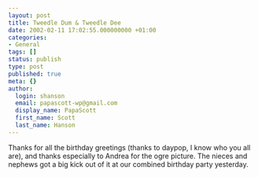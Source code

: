 ```yaml
---
layout: post
title: Tweedle Dum & Tweedle Dee
date: 2002-02-11 17:02:55.000000000 +01:00
categories:
- General
tags: []
status: publish
type: post
published: true
meta: {}
author:
  login: shanson
  email: papascott-wp@gmail.com
  display_name: PapaScott
  first_name: Scott
  last_name: Hanson
---
```

<p>Thanks for all the birthday greetings (thanks to daypop, I know who you all are), and thanks especially to Andrea for the ogre picture. The nieces and nephews got a big kick out of it at our combined birthday party yesterday.</p>
